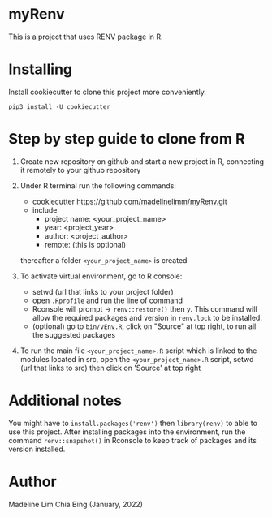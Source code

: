 # myRenv
This is a project that uses RENV package in R.

# Installing
Install cookiecutter to clone this project more conveniently.

`pip3 install -U cookiecutter`

# Step by step guide to clone from R
1. Create new repository on github and start a new project in R, connecting it remotely to your github repository

2. Under R terminal run the following commands:
	  - cookiecutter https://github.com/madelinelimm/myRenv.git
	  - include 
	  	- project name: <your_project_name>
	  	- year: <project_year>
	  	- author: <project_author>
	  	- remote: (this is optional)

	  thereafter a folder `<your_project_name>` is created


4. To activate virtual environment, go to R console:
	- setwd (url that links to your project folder)
	- open `.Rprofile` and run the line of command
	- Rconsole will prompt -> `renv::restore()` then `y`. This command will allow the required packages and version in `renv.lock` to be installed.
	- (optional) go to `bin/vEnv.R`, click on "Source" at top right, to run all the suggested packages
	

5. To run the main file `<your_project_name>.R` script which is linked to the modules located in src,
   open the `<your_project_name>.R` script, setwd (url that links to src) then click on 'Source' at top right

	
# Additional notes
You might have to `install.packages('renv')` then `library(renv)` to able to use this project. After installing packages into the environment, run the command `renv::snapshot()` in Rconsole to keep track of packages and its version installed.
   
# Author
Madeline Lim Chia Bing (January, 2022)

